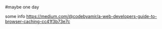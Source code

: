 #maybe one day

some info
https://medium.com/@codebyamir/a-web-developers-guide-to-browser-caching-cc41f3b73e7c
